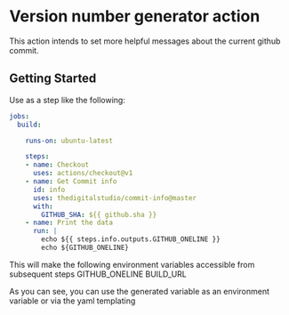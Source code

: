 # Version number generator action

This action intends to set more helpful messages about the current github commit.

## Getting Started

Use as a step like the following:

```yaml
jobs:
  build:

    runs-on: ubuntu-latest

    steps:
    - name: Checkout
      uses: actions/checkout@v1
    - name: Get Commit info
      id: info
      uses: thedigitalstudio/commit-info@master
      with:
        GITHUB_SHA: ${{ github.sha }}
    - name: Print the data
      run: |
        echo ${{ steps.info.outputs.GITHUB_ONELINE }}
        echo ${GITHUB_ONELINE}
```

This will make the following environment variables accessible from subsequent steps
GITHUB_ONELINE
BUILD_URL

As you can see, you can use the generated variable as an environment variable or via the yaml templating